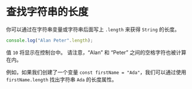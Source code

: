 # 查找字符串的长度

你可以通过在字符串变量或字符串后面写上 `.length` 来获得 `String` 的长度。

```javascript
console.log("Alan Peter".length);
```

值 `10` 将显示在控制台中。 请注意，“Alan” 和 “Peter” 之间的空格字符也被计算在内。

例如，如果我们创建了一个变量 `const firstName = "Ada"`，我们可以通过使用 `firstName.length` 找出字符串 `Ada` 的长度属性。